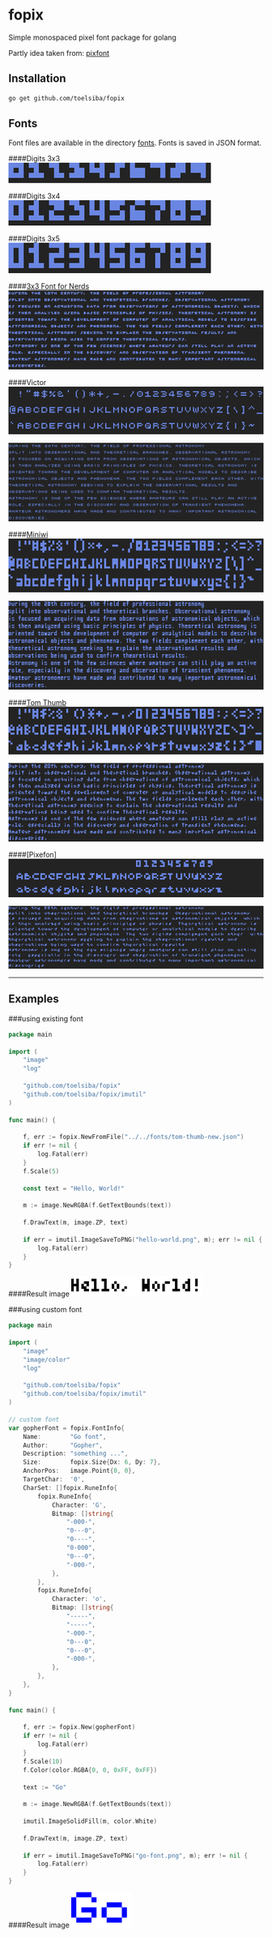 # fopix
Simple monospaced pixel font package for golang

Partly idea taken from: [pixfont](https://github.com/pbnjay/pixfont)

## Installation
```bash
go get github.com/toelsiba/fopix
```

## Fonts

Font files are available in the directory [fonts](fonts). Fonts is saved in JSON format.

####Digits 3x3
![digits-3x3](images/digits-3x3.png)

####Digits 3x4
![digits-3x4](images/digits-3x4.png)

####Digits 3x5
![digits-3x5](images/digits-3x5.png)

####[3x3 Font for Nerds](http://cargocollective.com/slowercase/3x3-Font-for-Nerds)
![font-3x3](images/font-3x3-multiline.png)

####Victor
![victor-ascii](images/victor-ascii.png)

![victor-multiline](images/victor-multiline.png)

####[Miniwi](https://github.com/sshbio/miniwi)
![miniwi-ascii](images/miniwi-ascii.png)

![miniwi-multiline](images/miniwi-multiline.png)

####[Tom Thumb](http://robey.lag.net/2010/01/23/tiny-monospace-font.html#comment-1526952840)
![tom-thumb-ascii](images/tom-thumb-ascii.png)

![tom-thumb-multiline](images/tom-thumb-multiline.png)

####[Pixefon]
![pixefon-ascii](images/pixefon-4x5-ascii.png)

![pixefon-multiline](images/pixefon-4x5-multiline.png)

---

## Examples

###using existing font
```go
package main

import (
	"image"
	"log"

	"github.com/toelsiba/fopix"
	"github.com/toelsiba/fopix/imutil"
)

func main() {

	f, err := fopix.NewFromFile("../../fonts/tom-thumb-new.json")
	if err != nil {
		log.Fatal(err)
	}
	f.Scale(5)

	const text = "Hello, World!"

	m := image.NewRGBA(f.GetTextBounds(text))

	f.DrawText(m, image.ZP, text)

	if err = imutil.ImageSaveToPNG("hello-world.png", m); err != nil {
		log.Fatal(err)
	}
}
```
####Result image
![hello-world](images/hello-world.png)


###using custom font
```go
package main

import (
	"image"
	"image/color"
	"log"

	"github.com/toelsiba/fopix"
	"github.com/toelsiba/fopix/imutil"
)

// custom font
var gopherFont = fopix.FontInfo{
	Name:        "Go font",
	Author:      "Gopher",
	Description: "something ...",
	Size:        fopix.Size{Dx: 6, Dy: 7},
	AnchorPos:   image.Point{0, 0},
	TargetChar:  '0',
	CharSet: []fopix.RuneInfo{
		fopix.RuneInfo{
			Character: 'G',
			Bitmap: []string{
				"-000-",
				"0---0",
				"0----",
				"0-000",
				"0---0",
				"-000-",
			},
		},
		fopix.RuneInfo{
			Character: 'o',
			Bitmap: []string{
				"-----",
				"-----",
				"-000-",
				"0---0",
				"0---0",
				"-000-",
			},
		},
	},
}

func main() {

	f, err := fopix.New(gopherFont)
	if err != nil {
		log.Fatal(err)
	}
	f.Scale(10)
	f.Color(color.RGBA{0, 0, 0xFF, 0xFF})

	text := "Go"

	m := image.NewRGBA(f.GetTextBounds(text))

	imutil.ImageSolidFill(m, color.White)

	f.DrawText(m, image.ZP, text)

	if err = imutil.ImageSaveToPNG("go-font.png", m); err != nil {
		log.Fatal(err)
	}
}
```
####Result image
![go-font](images/go-font.png)
